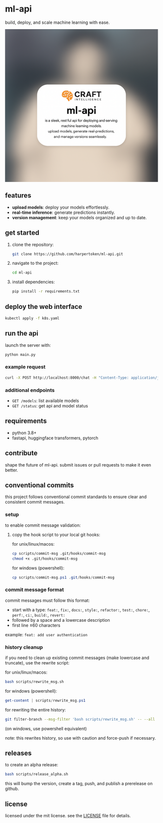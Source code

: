 # ml-api  
build, deploy, and scale machine learning with ease.

![ML API](images/ml-api.png)

## features  
- **upload models**: deploy your models effortlessly.  
- **real-time inference**: generate predictions instantly.  
- **version management**: keep your models organized and up to date.  

## get started  
1. clone the repository:  
   ```bash  
   git clone https://github.com/harpertoken/ml-api.git  
   ```

2. navigate to the project:

   ```bash
   cd ml-api  
   ```
3. install dependencies:

   ```bash
   pip install -r requirements.txt  
   ```

## deploy the web interface

```bash
kubectl apply -f k8s.yaml
```

## run the api

launch the server with:

```bash
python main.py  
```

### example request

```bash
curl -X POST http://localhost:8000/chat -H "Content-Type: application/json" -d '{"prompt": "Hello, world!"}'
```

### additional endpoints

- `GET /models`: list available models
- `GET /status`: get api and model status

## requirements

* python 3.8+
* fastapi, huggingface transformers, pytorch

## contribute

shape the future of ml-api. submit issues or pull requests to make it even better.

## conventional commits

this project follows conventional commit standards to ensure clear and consistent commit messages.

### setup

to enable commit message validation:

1. copy the hook script to your local git hooks:

   for unix/linux/macos:
   ```bash
   cp scripts/commit-msg .git/hooks/commit-msg
   chmod +x .git/hooks/commit-msg
   ```

   for windows (powershell):
   ```powershell
   cp scripts/commit-msg.ps1 .git/hooks/commit-msg
   ```

### commit message format

commit messages must follow this format:

* start with a type: `feat:`, `fix:`, `docs:`, `style:`, `refactor:`, `test:`, `chore:`, `perf:`, `ci:`, `build:`, `revert:`
* followed by a space and a lowercase description
* first line ≤60 characters

example: `feat: add user authentication`

### history cleanup

if you need to clean up existing commit messages (make lowercase and truncate), use the rewrite script:

for unix/linux/macos:
```bash
bash scripts/rewrite_msg.sh
```

for windows (powershell):
```powershell
get-content | scripts/rewrite_msg.ps1
```

for rewriting the entire history:

```bash
git filter-branch --msg-filter 'bash scripts/rewrite_msg.sh' -- --all
```

(on windows, use powershell equivalent)

note: this rewrites history, so use with caution and force-push if necessary.

## releases

to create an alpha release:

```bash
bash scripts/release_alpha.sh
```

this will bump the version, create a tag, push, and publish a prerelease on github.

## license

licensed under the mit license. see the [LICENSE](LICENSE) file for details.
